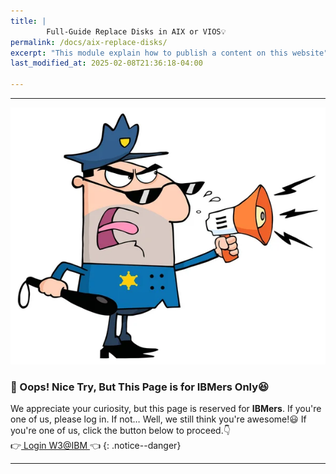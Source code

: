 ```yaml
---
title: | 
        Full-Guide Replace Disks in AIX or VIOS💡
permalink: /docs/aix-replace-disks/
excerpt: "This module explain how to publish a content on this website"
last_modified_at: 2025-02-08T21:36:18-04:00

---
```

---

![stop](/assets/myimages/stop.jpg)

### **🚧 Oops! Nice Try, But This Page is for IBMers Only😆**

We appreciate your curiosity, but this page is reserved for **IBMers**. If you're one of us, please log in. If not… Well, we still think you're awesome!😃
If you're one of us, click the button below to proceed.👇<br>
        👉<a href="https://pages.github.ibm.com/Miftah-Choiri/docs/aix-replace-disks/" class="btn btn--info"> Login W3@IBM </a>👈
{: .notice--danger}




---

